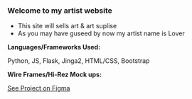### Welcome to my artist website 

- This site will sells art & art suplise 
- As you may have guseed by now my artist name is Lover 

**Languages/Frameworks Used:**

Python, JS, Flask, Jinga2, HTML/CSS, Bootstrap 

**Wire Frames/Hi-Rez Mock ups:**

[See Project on Figma](https://www.figma.com/file/oYakbnxT72r856QIczCCF7/Untitled?node-id=13%3A15)
